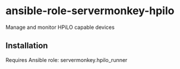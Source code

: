# ansible-role-servermonkey-hpilo

Manage and monitor HPiLO capable devices

## Installation
Requires Ansible role: servermonkey.hpilo_runner

